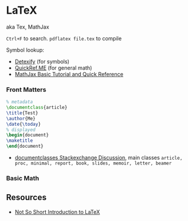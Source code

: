 # LaTeX
aka Tex, MathJax

`Ctrl+F` to search.
`pdflatex file.tex` to compile

Symbol lookup:
- [Detexify](https://detexify.kirelabs.org/classify.html) (for symbols)
- [QuickRef.ME](https://quickref.me/latex) (for general math)
- [MathJax Basic Tutorial and Quick Reference](https://math.meta.stackexchange.com/questions/5020/mathjax-basic-tutorial-and-quick-reference)

### Front Matters

```tex
% metadata
\documentclass{article}
\title{Test}
\author{Me}
\date{\today}
% displayed
\begin{document}
\maketitle
\end{document}
```

- [documentclasses Stackexchange Discussion](https://tex.stackexchange.com/questions/782/what-are-the-available-documentclass-types-and-their-uses), main classes `article, proc, minimal, report, book, slides, memoir, letter, beamer`

### Basic Math

## Resources
- [Not So Short Introduction to LaTeX](https://tobi.oetiker.ch/lshort/lshort.pdf)
